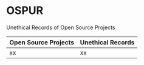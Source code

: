 # OSPUR
Unethical Records of Open Source Projects

| Open Source Projects | Unethical Records |
|-------|-------|
| xx | xx |
